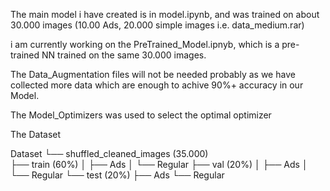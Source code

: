 The main model i have created is in model.ipynb, and was trained on about 30.000 images (10.00 Ads, 20.000 simple images i.e. data_medium.rar)

i am currently working on the PreTrained_Model.ipnyb, which is a pre-trained NN trained on the same 30.000 images.

The Data_Augmentation files will not be needed probably as we have collected more data which are enough to achive 90%+ accuracy in our Model.

The Model_Optimizers was used to select the optimal optimizer

The Dataset

Dataset
└── shuffled_cleaned_images (35.000)     
    ├── train (60%)
    │   ├── Ads
    │   └── Regular
    ├── val (20%)
    │   ├── Ads
    │   └── Regular
    └── test (20%)
        ├── Ads
        └── Regular

